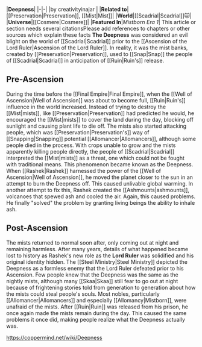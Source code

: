 |**Deepness**|
|-|-|
|by  creativityinajar |
|**Related to**|[[Preservation\|Preservation]], [[Mist\|Mist]]|
|**World**|[[Scadrial\|Scadrial]]🐱︎|
|**Universe**|[[Cosmere\|Cosmere]]|
|**Featured In**|*Mistborn Era 1*|
This article or section needs several citationsPlease add references to chapters or other sources which explain these facts
**The Deepness** was considered an evil blight on the world of [[Scadrial\|Scadrial]] prior to the [[Ascension of the Lord Ruler\|Ascension of the Lord Ruler]]. In reality, it was the mist banks, created by [[Preservation\|Preservation]], used to [[Snap\|Snap]] the people of [[Scadrial\|Scadrial]] in anticipation of [[Ruin\|Ruin's]] release.

## Pre-Ascension
During the time before the [[Final Empire\|Final Empire]], when the [[Well of Ascension\|Well of Ascension]] was about to become full, [[Ruin\|Ruin's]] influence in the world increased. Instead of trying to destroy the [[Mist\|mists]], like [[Preservation\|Preservation]] had predicted he would, he encouraged the [[Mist\|mists]] to cover the land during the day, blocking off sunlight and causing plant life to die off. The mists also started attacking people, which was [[Preservation\|Preservation's]] way of [[Snapping\|Snapping]] potential [[Allomancer\|Allomancers]], although some people died in the process. With crops unable to grow and the mists apparently killing people directly, the people of [[Scadrial\|Scadrial]] interpreted the [[Mist\|mists]] as a threat, one which could not be fought with traditional means. This phenomenon became known as the Deepness.
When [[Rashek\|Rashek]] harnessed the power of the [[Well of Ascension\|Well of Ascension]], he moved the planet closer to the sun in an attempt to burn the Deepness off. This caused unlivable global warming. In another attempt to fix this, Rashek created the [[Ashmounts\|ashmounts]], volcanoes that spewed ash and cooled the air. Again, this caused problems. He finally "solved" the problem by granting living beings the ability to inhale ash.

## Post-Ascension
The mists returned to normal soon after, only coming out at night and remaining harmless. After many years, details of what happened became lost to history as Rashek's new role as the **Lord Ruler** was solidified and his original identity hidden. The [[Steel Ministry\|Steel Ministry]] depicted the Deepness as a formless enemy that the Lord Ruler defeated prior to his Ascension. Few people knew that the Deepness was the same as the nightly mists, although many [[Skaa\|Skaa]] still fear to go out at night because of frightening stories told from generation to generation about how the mists could steal people's souls. Most nobles, particularly [[Allomancer\|Allomancers]] and especially [[Allomancy\|Mistborn]], were unafraid of the mists.
After [[Ruin\|Ruin]] was released from his prison, he once again made the mists remain during the day. This caused the same problems it once did, making people realize what the Deepness actually was.



https://coppermind.net/wiki/Deepness